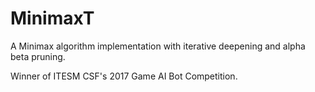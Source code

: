 # MinimaxT

A Minimax algorithm implementation with iterative deepening and alpha beta pruning.

Winner of ITESM CSF's 2017 Game AI Bot Competition.
